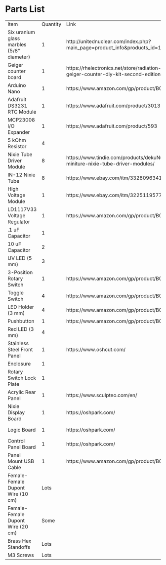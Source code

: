 # Parts List

<table width="200">

<tr>
<td>Item</td>
<td>Quantity</td>
<td>Link</td>
<td>Notes</td>
</tr>

<tr>
<td>Six uranium glass marbles (5/8" diameter)</td>
<td>1</td>
<td>http://unitednuclear.com/index.php?main_page=product_info&products_id=1143</td>
<td></td>
</tr>

<tr>
<td>Geiger counter board</td>
<td>1</td>
<td>https://rhelectronics.net/store/radiation-detector-geiger-counter-diy-kit-second-edition.html</td>
<td></td>
</tr>

<tr>
<td>Arduino Nano</td>
<td>1</td>
<td>https://www.amazon.com/gp/product/B0097AU5OU </td>
<td></td>
</tr>

<tr>
<td>Adafruit DS3231 RTC Module</td>
<td>1</td>
<td>https://www.adafruit.com/product/3013</td>
<td></td>
</tr>

<tr>
<td>MCP23008 I/O Expander</td>
<td>1</td>
<td>https://www.adafruit.com/product/593</td>
<td>U1 on Control Panel Board</td>
</tr>

<tr>
<td>5 kOhm Resistor</td>
<td>4</td>
<td></td>
<td>R1-4 on Control Panel Board</td>
</tr>

<tr>
<td>Nixie Tube Driver Module</td>
<td>8</td>
<td>https://www.tindie.com/products/dekuNukem/exixe-miniture-nixie-tube-driver-modules/</td>
<td></td>
</tr>

<tr>
<td>IN-12 Nixie Tube</td>
<td>8</td>
<td>https://www.ebay.com/itm/332809634199</td>
<td></td>
</tr>

<tr>
<td>High Voltage Module</td>
<td>1</td>
<td>https://www.ebay.com/itm/322511957768</td>
<td>HV source for Nixie Display Board</td>
</tr>

<tr>
<td>LD1117V33 Voltage Regulator</td>
<td>1</td>
<td>https://www.amazon.com/gp/product/B01N09X4E8</td>
<td>U1 on Nixie Display Board</td>
</tr>

<tr>
<td>.1 uF Capacitor</td>
<td>1</td>
<td></td>
<td>C1 on Nixie Display Board</td>
</tr>

<tr>
<td>10 uF Capacitor</td>
<td>2</td>
<td></td>
<td>C1 on Control Panel Board, C2 on Nixie Display Board</td>
</tr>

<tr>
<td>UV LED (5 mm)</td>
<td>3</td>
<td></td>
<td>For uranium sample holder</td>
</tr>

<tr>
<td>3-Position Rotary Switch</td>
<td>1</td>
<td>https://www.amazon.com/gp/product/B07JLYHLZD</td>
<td></td>
</tr>

<tr>
<td>Toggle Switch</td>
<td>4</td>
<td>https://www.amazon.com/gp/product/B01M3261RL</td>
<td></td>
</tr>

<tr>
<td>LED Holder (3 mm)</td>
<td>4</td>
<td>https://www.amazon.com/gp/product/B07D9HCNDX</td>
<td></td>
<td></tr>

<tr>
<td>Pushbutton</td>
<td>1</td>
<td>https://www.amazon.com/gp/product/B079KNH25F</td>
<td></td>
</tr>

<tr>
<td>Red LED (3 mm)</td>
<td>4</td>
<td></td>
<td></td>
</tr>

<tr>
<td>Stainless Steel Front Panel</td>
<td>1</td>
<td>https://www.oshcut.com/</td>
<td>File: parts/front_panel.dxf</td>
</tr>

<tr>
<td>Enclosure</td>
<td>1</td>
<td></td>
<td>Files: parts/enclosure_[big, small]_half.stl</td>
</tr>

<tr>
<td>Rotary Switch Lock Plate</td>
<td>1</td>
<td></td>
<td>File: parts/lock_plate.stl</td>
</tr>

<tr>
<td>Acrylic Rear Panel</td>
<td>1</td>
<td>https://www.sculpteo.com/en/</td>
<td>File: parts/rear_panel.svg</td>
</tr>

<tr>
<td>Nixie Display Board</td>
<td>1</td>
<td>https://oshpark.com/</td>
<td>File: display_pcb/nixie_display_board.kicad_pcb</td>
</tr>

<tr>
<td>Logic Board</td>
<td>1</td>
<td>https://oshpark.com/</td>
<td>File: logic_pcb/rad_dice_logic_board.kicad_pcb</td>
</tr>

<tr>
<td>Control Panel Board</td>
<td>1</td>
<td>https://oshpark.com/</td>
<td>File: front_panel_pcb/panel_board.kicad_pcb</td>
</tr>

<tr>
<td>Panel Mount USB Cable</td>
<td>1</td>
<td>https://www.amazon.com/gp/product/B00S6GY0VU</td>
<td></td>
</tr>

<tr>
<td>Female-Female Dupont Wire (10 cm)</td>
<td>Lots</td>
<td></td>
<td></td>
</tr>

<tr>
<td>Female-Female Dupont Wire (20 cm)</td>
<td>Some</td>
<td></td>
<td></td>
</tr>

<tr>
<td>Brass Hex Standoffs</td>
<td>Lots</td>
<td></td>
<td></td>
</tr>

<tr>
<td>M3 Screws</td>
<td>Lots</td>
<td></td>
<td></td>
</tr>


</table>
